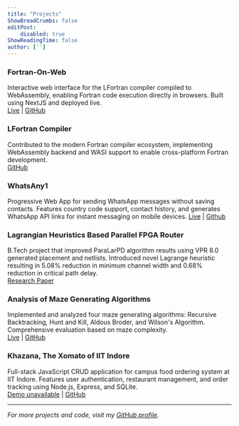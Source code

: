 ```yaml
---
title: "Projects"
ShowBreadCrumbs: false
editPost:
    disabled: true
ShowReadingTime: false
author: ['']
---
```


### Fortran-On-Web
Interactive web interface for the LFortran compiler compiled to WebAssembly, enabling Fortran code execution directly in browsers. Built using NextJS and deployed live.  
[Live](https://dev.lfortran.org/) | [GitHub](https://github.com/lfortran/lfortran)

### LFortran Compiler
Contributed to the modern Fortran compiler ecosystem, implementing WebAssembly backend and WASI support to enable cross-platform Fortran development.  
[GitHub](https://github.com/lfortran/lfortran)

### WhatsAny1
Progressive Web App for sending WhatsApp messages without saving contacts. Features country code support, contact history, and generates WhatsApp API links for instant messaging on mobile devices.
[Live](https://ubaidsk.github.io/whatsany1/) | [Github](https://github.com/ubaidsk/whatsany1)

### Lagrangian Heuristics Based Parallel FPGA Router
B.Tech project that improved ParaLarPD algorithm results using VPR 8.0 generated placement and netlists. Introduced novel Lagrange heuristic resulting in 5.08% reduction in minimum channel width and 0.68% reduction in critical path delay.  
[Research Paper](https://ieeexplore.ieee.org/document/9815161)

### Analysis of Maze Generating Algorithms
Implemented and analyzed four maze generating algorithms: Recursive Backtracking, Hunt and Kill, Aldous Broder, and Wilson's Algorithm. Comprehensive evaluation based on maze complexity.  
[Live](https://ubaidsk.github.io/Implementation-and-Analysis-of-Maze-Generating-Algorithms/) | [GitHub](https://github.com/ubaidsk/Implementation-and-Analysis-of-Maze-Generating-Algorithms)

### Khazana, The Xomato of IIT Indore
Full-stack JavaScript CRUD application for campus food ordering system at IIT Indore. Features user authentication, restaurant management, and order tracking using Node.js, Express, and SQLite.  
[Demo unavailable](/#) | [GitHub](https://github.com/ubaidsk/Food-Ordering-Platform-Khazana)

---

*For more projects and code, visit my [GitHub profile](https://github.com/ubaidsk).*
